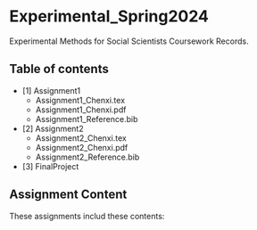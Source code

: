 # Experimental_Spring2024
Experimental Methods for Social Scientists Coursework Records.

## Table of contents
+ [1] Assignment1
  + Assignment1_Chenxi.tex
  + Assignment1_Chenxi.pdf
  + Assignment1_Reference.bib
+ [2] Assignment2
  + Assignment2_Chenxi.tex
  + Assignment2_Chenxi.pdf
  + Assignment2_Reference.bib
+ [3] FinalProject

## Assignment Content

These assignments includ these contents:
